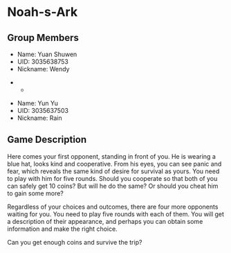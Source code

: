 # Noah-s-Ark

## Group Members

- Name: Yuan Shuwen
- UID: 3035638753
- Nickname: Wendy
* *
- Name: Yun Yu
- UID: 3035637503
- Nickname: Rain

## Game Description




Here comes your first opponent, standing in front of you. He is wearing a blue hat, looks kind and cooperative. From his eyes, you can see panic and fear, which reveals the same kind of desire for survival as yours. You need to play with him for five rounds. Should you cooperate so that both of you can safely get 10 coins? But will he do the same? Or should you cheat him to gain some more? 

Regardless of your choices and outcomes, there are four more opponents waiting for you. You need to play five rounds with each of them. You will get a description of their appearance, and perhaps you can obtain some information and make the right choice. 

Can you get enough coins and survive the trip? 

